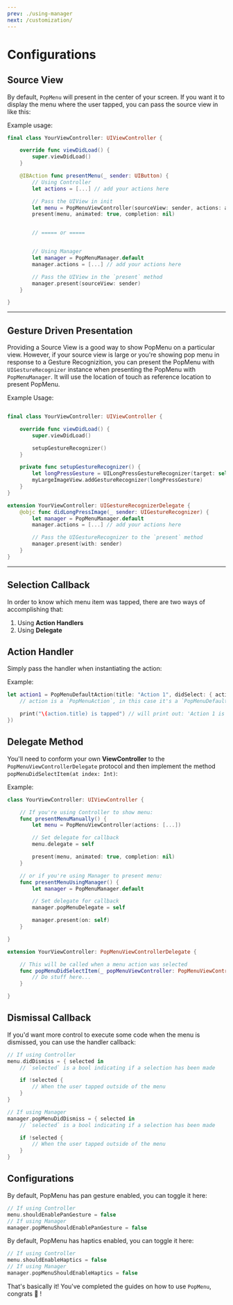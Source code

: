 ```yaml
---
prev: ./using-manager
next: /customization/
---
```


# Configurations

## Source View

By default, `PopMenu` will present in the center of your screen. If you want it to display the menu where the user tapped, you can pass the source view in like this:

Example usage:

```swift
final class YourViewController: UIViewController {

    override func viewDidLoad() {
        super.viewDidLoad()
    }

    @IBAction func presentMenu(_ sender: UIButton) {
        // Using Controller
        let actions = [...] // add your actions here

        // Pass the UIView in init
        let menu = PopMenuViewController(sourceView: sender, actions: actions)
        present(menu, animated: true, completion: nil)


        // ===== or =====


        // Using Manager
        let manager = PopMenuManager.default
        manager.actions = [...] // add your actions here

        // Pass the UIView in the `present` method
        manager.present(sourceView: sender)
    }

}
```

-------

## Gesture Driven Presentation

Providing a Source View is a good way to show PopMenu on a particular view. However, if your source view is large or you're showing pop menu in response to a Gesture Recognizition, you can present the PopMenu with `UIGestureRecognizer` instance when presenting the PopMenu with `PopMenuManager`. It will use the location of touch as reference location to present PopMenu.

Example Usage:
```swift

final class YourViewController: UIViewController {

    override func viewDidLoad() {
        super.viewDidLoad()

        setupGestureRecognizer()
    }

    private func setupGestureRecognizer() {
        let longPressGesture = UILongPressGestureRecognizer(target: self, action: #selector(didLongPressImage)))
        myLargeImageView.addGestureRecognizer(longPressGesture)
    }
}

extension YourViewController: UIGestureRecognizerDelegate {
    @objc func didLongPressImage(_ sender: UIGestureRecognizer) {
        let manager = PopMenuManager.default
        manager.actions = [...] // add your actions here

        // Pass the UIGestureRecognizer to the `present` method
        manager.present(with: sender)
    }
}
```

-------

## Selection Callback

In order to know which menu item was tapped, there are two ways of accomplishing that:
1. Using **Action Handlers**
2. Using **Delegate**

## Action Handler

Simply pass the handler when instantiating the action:

Example:
```swift
let action1 = PopMenuDefaultAction(title: "Action 1", didSelect: { action in
    // action is a `PopMenuAction`, in this case it's a `PopMenuDefaultAction`

    print("\(action.title) is tapped") // will print out: 'Action 1 is tapped'
})
```

## Delegate Method
 You'll need to conform your own **ViewController** to the `PopMenuViewControllerDelegate` protocol and then implement the method `popMenuDidSelectItem(at index: Int)`:

Example:
```swift
class YourViewController: UIViewController {

    // If you're using Controller to show menu:
    func presentMenuManually() {
        let menu = PopMenuViewController(actions: [...])

        // Set delegate for callback
        menu.delegate = self

        present(menu, animated: true, completion: nil)
    }

    // or if you're using Manager to present menu:
    func presentMenuUsingManager() {
        let manager = PopMenuManager.default

        // Set delegate for callback
        manager.popMenuDelegate = self

        manager.present(on: self)
    }

}

extension YourViewController: PopMenuViewControllerDelegate {

    // This will be called when a menu action was selected
    func popMenuDidSelectItem(_ popMenuViewController: PopMenuViewController, at index: Int) {
        // Do stuff here...
    }

}
```

## Dismissal Callback

If you'd want more control to execute some code when the menu is dismissed, you can use the handler callback:

```swift
// If using Controller
menu.didDismiss = { selected in
    // `selected` is a bool indicating if a selection has been made

    if !selected {
        // When the user tapped outside of the menu
    }
}

// If using Manager
manager.popMenuDidDismiss = { selected in
    // `selected` is a bool indicating if a selection has been made

    if !selected {
        // When the user tapped outside of the menu
    }
}
```

## Configurations

By default, PopMenu has pan gesture enabled, you can toggle it here:

```swift
// If using Controller
menu.shouldEnablePanGesture = false
// If using Manager
manager.popMenuShouldEnablePanGesture = false
```
By default, PopMenu has haptics enabled, you can toggle it here:

```swift
// If using Controller
menu.shouldEnableHaptics = false
// If using Manager
manager.popMenuShouldEnableHaptics = false
```

That's basically it! You've completed the guides on how to use `PopMenu`, congrats :confetti_ball: !
